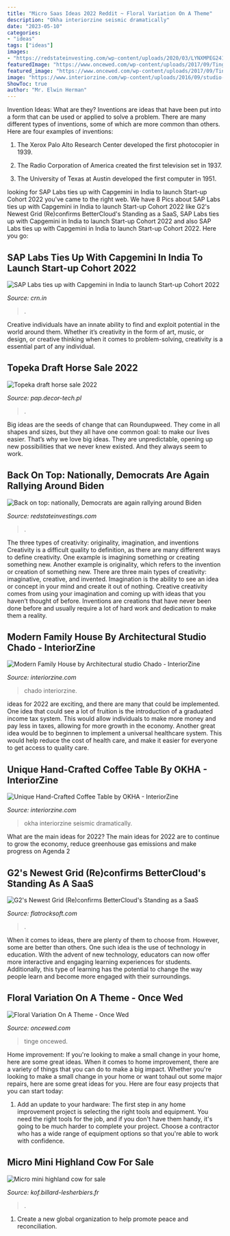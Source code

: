 ```yaml
---
title: "Micro Saas Ideas 2022 Reddit ~ Floral Variation On A Theme"
description: "Okha interiorzine seismic dramatically"
date: "2023-05-10"
categories:
- "ideas"
tags: ["ideas"]
images:
- "https://redstateinvesting.com/wp-content/uploads/2020/03/LYNXMPEG241RF_L-rgrCLM.jpeg"
featuredImage: "https://www.oncewed.com/wp-content/uploads/2017/09/Tinge-Workshop_5_2017-454.jpg"
featured_image: "https://www.oncewed.com/wp-content/uploads/2017/09/Tinge-Workshop_5_2017-454.jpg"
image: "https://www.interiorzine.com/wp-content/uploads/2016/09/studio-chado-elite-house-4.jpg"
ShowToc: true
author: "Mr. Elwin Herman"
---
```



Invention Ideas: What are they?
Inventions are ideas that have been put into a form that can be used or applied to solve a problem. There are many different types of inventions, some of which are more common than others. Here are four examples of inventions:
1. The Xerox Palo Alto Research Center developed the first photocopier in 1939.

2. The Radio Corporation of America created the first television set in 1937.

3. The University of Texas at Austin developed the first computer in 1951.


	

		
looking for SAP Labs ties up with Capgemini in India to launch Start-up Cohort 2022 you've came to the right web. We have 8 Pics about SAP Labs ties up with Capgemini in India to launch Start-up Cohort 2022 like G2&#039;s Newest Grid (Re)confirms BetterCloud&#039;s Standing as a SaaS, SAP Labs ties up with Capgemini in India to launch Start-up Cohort 2022 and also SAP Labs ties up with Capgemini in India to launch Start-up Cohort 2022. Here you go:
		
    
## SAP Labs Ties Up With Capgemini In India To Launch Start-up Cohort 2022

<img loading=lazy src="https://cdn.crn.in/wp-content/uploads/2022/02/14183509/Untitled-design-72-450x300.jpg" onerror="this.onerror=null;this.src='https://tse2.mm.bing.net/th?id=OIP.iG9NCfK3_NUkuEgRyqAOPAHCEs&amp;pid=15.1';" alt="SAP Labs ties up with Capgemini in India to launch Start-up Cohort 2022">

_Source: crn.in_

>. 

	

Creative individuals have an innate ability to find and exploit potential in the world around them. Whether it’s creativity in the form of art, music, or design, or creative thinking when it comes to problem-solving, creativity is a essential part of any individual.

    
## Topeka Draft Horse Sale 2022

<img loading=lazy src="https://pap.decor-tech.pl/templates/f16dc396e088c7c707eabe9d7479e7a2/img/ce0eec3d60708e7db292151db1d01ac7.jpg" onerror="this.onerror=null;this.src='https://tse4.mm.bing.net/th?id=OIP.MOOzVy5S83le0VYY7eIvHgCCBJ&amp;pid=15.1';" alt="Topeka draft horse sale 2022">

_Source: pap.decor-tech.pl_

>. 

	

Big ideas are the seeds of change that can Roundupweed. They come in all shapes and sizes, but they all have one common goal: to make our lives easier. That’s why we love big ideas. They are unpredictable, opening up new possibilities that we never knew existed. And they always seem to work.

    
## Back On Top: Nationally, Democrats Are Again Rallying Around Biden

<img loading=lazy src="https://redstateinvesting.com/wp-content/uploads/2020/03/LYNXMPEG241RF_L-rgrCLM.jpeg" onerror="this.onerror=null;this.src='https://tse2.mm.bing.net/th?id=OIP.7wGHWT2tBljW6t8EGCp3KgHaE5&amp;pid=15.1';" alt="Back on top: nationally, Democrats are again rallying around Biden">

_Source: redstateinvestings.com_

>. 

	

The three types of creativity: originality, imagination, and inventions
Creativity is a difficult quality to definition, as there are many different ways to define creativity. One example is imagining something or creating something new. Another example is originality, which refers to the invention or creation of something new. 
There are three main types of creativity: imaginative, creative, and invented. Imagination is the ability to see an idea or concept in your mind and create it out of nothing. Creative creativity comes from using your imagination and coming up with ideas that you haven’t thought of before. Inventions are creations that have never been done before and usually require a lot of hard work and dedication to make them a reality.

    
## Modern Family House By Architectural Studio Chado - InteriorZine

<img loading=lazy src="https://www.interiorzine.com/wp-content/uploads/2016/09/studio-chado-elite-house-4.jpg" onerror="this.onerror=null;this.src='https://tse2.mm.bing.net/th?id=OIP.ToLX9YbsHqevJt8K_B9E5AHaEM&amp;pid=15.1';" alt="Modern Family House by Architectural studio Chado - InteriorZine">

_Source: interiorzine.com_

>chado interiorzine. 

	

ideas for 2022 are exciting, and there are many that could be implemented. One idea that could see a lot of fruition is the introduction of a graduated income tax system. This would allow individuals to make more money and pay less in taxes, allowing for more growth in the economy. Another great idea would be to beginnen to implement a universal healthcare system. This would help reduce the cost of health care, and make it easier for everyone to get access to quality care.

    
## Unique Hand-Crafted Coffee Table By OKHA - InteriorZine

<img loading=lazy src="https://www.interiorzine.com/wp-content/uploads/2021/04/coffee-table-tectra-2-okha-4.jpg" onerror="this.onerror=null;this.src='https://tse3.mm.bing.net/th?id=OIP.aOmQOJv9qAUX8M1XYwb6EQHaJE&amp;pid=15.1';" alt="Unique Hand-Crafted Coffee Table by OKHA - InteriorZine">

_Source: interiorzine.com_

>okha interiorzine seismic dramatically. 

	

What are the main ideas for 2022?
The main ideas for 2022 are to continue to grow the economy, reduce greenhouse gas emissions and make progress on Agenda 2
    
## G2&#039;s Newest Grid (Re)confirms BetterCloud&#039;s Standing As A SaaS

<img loading=lazy src="https://flatrocksoft.com/wp-content/uploads/2022/09/Features-Pricing-More-–-All-That-SaaS.jpg" onerror="this.onerror=null;this.src='https://tse2.mm.bing.net/th?id=OIP.eSkOxeB1vzW1-rI4mVC8gQHaCs&amp;pid=15.1';" alt="G2&#039;s Newest Grid (Re)confirms BetterCloud&#039;s Standing as a SaaS">

_Source: flatrocksoft.com_

>. 

	

When it comes to ideas, there are plenty of them to choose from. However, some are better than others. One such idea is the use of technology in education. With the advent of new technology, educators can now offer more interactive and engaging learning experiences for students. Additionally, this type of learning has the potential to change the way people learn and become more engaged with their surroundings.

    
## Floral Variation On A Theme - Once Wed

<img loading=lazy src="https://www.oncewed.com/wp-content/uploads/2017/09/Tinge-Workshop_5_2017-454.jpg" onerror="this.onerror=null;this.src='https://tse1.mm.bing.net/th?id=OIP.hO3aZgDI34ZeXrwlwGAnuAHaJ1&amp;pid=15.1';" alt="Floral Variation On A Theme - Once Wed">

_Source: oncewed.com_

>tinge oncewed. 

	

Home improvement: If you're looking to make a small change in your home, here are some great ideas.
When it comes to home improvement, there are a variety of things that you can do to make a big impact. Whether you're looking to make a small change in your home or want tohaul out some major repairs, here are some great ideas for you. Here are four easy projects that you can start today:
1) Add an update to your hardware: The first step in any home improvement project is selecting the right tools and equipment. You need the right tools for the job, and if you don't have them handy, it's going to be much harder to complete your project. Choose a contractor who has a wide range of equipment options so that you're able to work with confidence.

    
## Micro Mini Highland Cow For Sale

<img loading=lazy src="https://kof.billard-lesherbiers.fr/templates/f16dc396e088c7c707eabe9d7479e7a2/img/5badab2cacb024657362ae9d4f208e78.jpg" onerror="this.onerror=null;this.src='https://tse4.mm.bing.net/th?id=OIP.2auxrF9RuucL5fgVan5NXgCCBJ&amp;pid=15.1';" alt="Micro mini highland cow for sale">

_Source: kof.billard-lesherbiers.fr_

>. 

	

1. Create a new global organization to help promote peace and reconciliation.

